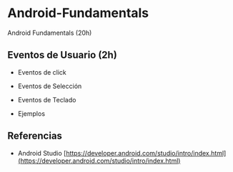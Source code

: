 # Android-Fundamentals
Android Fundamentals (20h)

## Eventos de Usuario (2h)
  
  - Eventos de click
  
  - Eventos de Selección
  
  - Eventos de Teclado
  
  - Ejemplos 
    
## Referencias
 
 - Android Studio [https://developer.android.com/studio/intro/index.html](https://developer.android.com/studio/intro/index.html)





